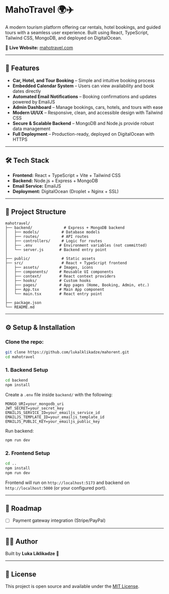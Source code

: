 # MahoTravel 🌍✈️

A modern tourism platform offering car rentals, hotel bookings, and guided tours with a seamless user experience. Built using React, TypeScript, Tailwind CSS, MongoDB, and deployed on DigitalOcean.

🔗 **Live Website:** [mahotravel.com](https://mahotravel.com)

---

## 🚀 Features

- **Car, Hotel, and Tour Booking** – Simple and intuitive booking process
- **Embedded Calendar System** – Users can view availability and book dates directly
- **Automated Email Notifications** – Booking confirmations and updates powered by EmailJS
- **Admin Dashboard** – Manage bookings, cars, hotels, and tours with ease
- **Modern UI/UX** – Responsive, clean, and accessible design with Tailwind CSS
- **Secure & Scalable Backend** – MongoDB and Node.js provide robust data management
- **Full Deployment** – Production-ready, deployed on DigitalOcean with HTTPS

---

## 🛠️ Tech Stack

- **Frontend:** React + TypeScript + Vite + Tailwind CSS
- **Backend:** Node.js + Express + MongoDB
- **Email Service:** EmailJS
- **Deployment:** DigitalOcean (Droplet + Nginx + SSL)

---

## 📂 Project Structure

```
mahotravel/
├── backend/              # Express + MongoDB backend
│   ├── models/          # Database models
│   ├── routes/          # API routes
│   ├── controllers/     # Logic for routes
│   ├── .env            # Environment variables (not committed)
│   └── server.js       # Backend entry point
│
├── public/              # Static assets
├── src/                 # React + TypeScript frontend
│   ├── assets/         # Images, icons
│   ├── components/     # Reusable UI components
│   ├── context/        # React context providers
│   ├── hooks/          # Custom hooks
│   ├── pages/          # App pages (Home, Booking, Admin, etc.)
│   ├── App.tsx         # Main App component
│   └── main.tsx        # React entry point
│
├── package.json
└── README.md
```

---

## ⚙️ Setup & Installation

### Clone the repo:

```bash
git clone https://github.com/lukalklikadze/mahorent.git
cd mahotravel
```

### 1. Backend Setup

```bash
cd backend
npm install
```

Create a `.env` file inside `backend/` with the following:

```env
MONGO_URI=your_mongodb_uri
JWT_SECRET=your_secret_key
EMAILJS_SERVICE_ID=your_emailjs_service_id
EMAILJS_TEMPLATE_ID=your_emailjs_template_id
EMAILJS_PUBLIC_KEY=your_emailjs_public_key
```

Run backend:

```bash
npm run dev
```

### 2. Frontend Setup

```bash
cd ..
npm install
npm run dev
```

Frontend will run on `http://localhost:5173` and backend on `http://localhost:5000` (or your configured port).

---

## 📌 Roadmap

- [ ] Payment gateway integration (Stripe/PayPal)

---

## 👨‍💻 Author

Built by **Luka Liklikadze** 🚀

---

## 📄 License

This project is open source and available under the [MIT License](LICENSE).
